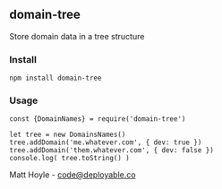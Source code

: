 ## domain-tree

Store domain data in a tree structure

### Install

    npm install domain-tree

### Usage

    const {DomainNames} = require('domain-tree')

    let tree = new DomainsNames()
    tree.addDomain('me.whatever.com', { dev: true })
    tree.addDomain('them.whatever.com', { dev: false })
    console.log( tree.toString() )

Matt Hoyle - code@deployable.co
